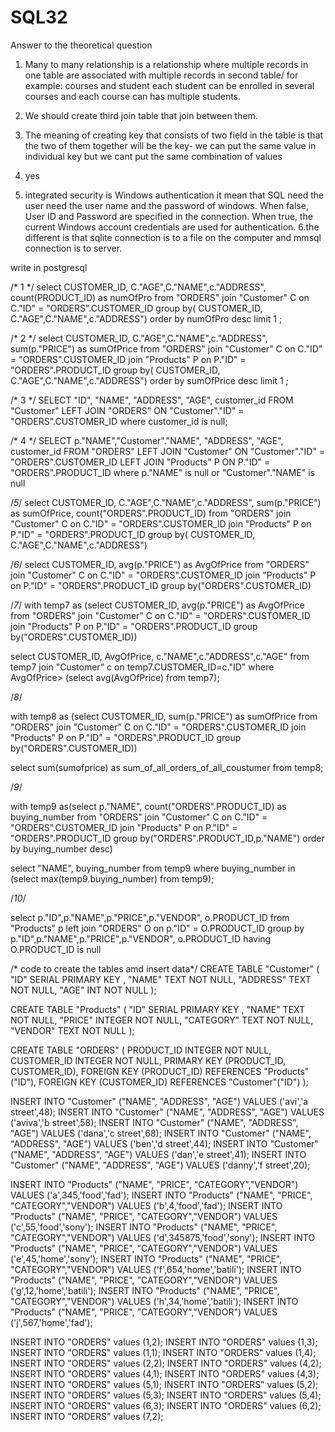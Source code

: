 # SQL32
Answer to the theoretical question 
1. Many to many relationship is a relationship where multiple records in one table are associated with multiple records in second table/ for example: courses and student each student can be enrolled in several courses and each course can has multiple students. 
2. We should create third join table that join between them.

3. The meaning of creating key that consists  of two field in the table is that the two of them together will be the key- we can put the same value in individual key but we cant put the same combination of values 
4. yes
5. integrated security is Windows authentication it mean that SQL need the user need the user name and the password of windows. When false, User ID and Password are specified in the connection. When true, the current Windows account credentials are used for authentication.
6.the different is that  sqlite connection is to a file on the computer and mmsql connection is to server.





write in postgresql



/* 1 */
select  CUSTOMER_ID, C."AGE",C."NAME",c."ADDRESS",
       count(PRODUCT_ID)
           as  numOfPro
from "ORDERS"
    join "Customer" C
        on C."ID" = "ORDERS".CUSTOMER_ID
group by( CUSTOMER_ID, C."AGE",C."NAME",c."ADDRESS")
order by  numOfPro desc
limit  1 ;

/* 2 */
select  CUSTOMER_ID, C."AGE",C."NAME",c."ADDRESS",
       sum(p."PRICE")
           as  sumOfPrice
from "ORDERS"
join "Customer" C
    on C."ID" = "ORDERS".CUSTOMER_ID
    join "Products" P
        on P."ID" = "ORDERS".PRODUCT_ID
group by( CUSTOMER_ID, C."AGE",C."NAME",c."ADDRESS")
order by  sumOfPrice
desc
limit  1 ;

/* 3 */
SELECT "ID", "NAME", "ADDRESS", "AGE", customer_id
FROM "Customer"
LEFT JOIN "ORDERS"
ON "Customer"."ID" = "ORDERS".CUSTOMER_ID
where customer_id is  null;

/* 4 */
SELECT  p."NAME","Customer"."NAME", "ADDRESS", "AGE", customer_id
FROM "ORDERS"
LEFT JOIN "Customer"
    ON "Customer"."ID" = "ORDERS".CUSTOMER_ID
LEFT JOIN "Products" P
    ON P."ID" = "ORDERS".PRODUCT_ID
where   p."NAME" is null or "Customer"."NAME" is null

/*5*/
select  CUSTOMER_ID, C."AGE",C."NAME",c."ADDRESS",
       sum(p."PRICE")
           as  sumOfPrice,
       count("ORDERS".PRODUCT_ID)
from "ORDERS"
join "Customer" C
    on C."ID" = "ORDERS".CUSTOMER_ID
    join "Products" P
        on P."ID" = "ORDERS".PRODUCT_ID
group by( CUSTOMER_ID, C."AGE",C."NAME",c."ADDRESS")


/*6*/
select  CUSTOMER_ID,
       avg(p."PRICE")
           as  AvgOfPrice
from "ORDERS"
join "Customer" C
    on C."ID" = "ORDERS".CUSTOMER_ID
    join "Products" P
        on P."ID" = "ORDERS".PRODUCT_ID
group by("ORDERS".CUSTOMER_ID)


/*7*/
with temp7 as (select  CUSTOMER_ID,
       avg(p."PRICE")
           as  AvgOfPrice
from "ORDERS"
join "Customer" C
    on C."ID" = "ORDERS".CUSTOMER_ID
    join "Products" P
        on P."ID" = "ORDERS".PRODUCT_ID
group by("ORDERS".CUSTOMER_ID))

select CUSTOMER_ID, AvgOfPrice, c."NAME",c."ADDRESS",c."AGE" from temp7
join "Customer"  c on temp7.CUSTOMER_ID=c."ID"
where AvgOfPrice>
(select avg(AvgOfPrice) from temp7);



/*8*/

with temp8 as (select  CUSTOMER_ID,
       sum(p."PRICE")
           as  sumOfPrice
from "ORDERS"
join "Customer" C
    on C."ID" = "ORDERS".CUSTOMER_ID
    join "Products" P
        on P."ID" = "ORDERS".PRODUCT_ID
group by("ORDERS".CUSTOMER_ID))

select sum(sumofprice) as sum_of_all_orders_of_all_coustumer from temp8;





/*9*/

with temp9 as(select p."NAME", count("ORDERS".PRODUCT_ID) as buying_number
from "ORDERS"
join "Customer" C
    on C."ID" = "ORDERS".CUSTOMER_ID
    join "Products" P
        on P."ID" = "ORDERS".PRODUCT_ID
group by("ORDERS".PRODUCT_ID,p."NAME")
order by buying_number desc)

select "NAME", buying_number from temp9 where buying_number in
(select  max(temp9.buying_number)
from temp9);

/*10*/

select p."ID",p."NAME",p."PRICE",p."VENDOR", o.PRODUCT_ID from  "Products" p
left join "ORDERS" O on p."ID" = O.PRODUCT_ID
group by p."ID",p."NAME",p."PRICE",p."VENDOR", o.PRODUCT_ID
having O.PRODUCT_ID is null

/* code to create the tables amd insert data*/
CREATE TABLE "Customer" (
	"ID" SERIAL PRIMARY KEY   ,
	"NAME" TEXT NOT NULL,
	"ADDRESS" TEXT NOT NULL,
	"AGE" INT NOT NULL
);


CREATE TABLE "Products" (
	"ID" SERIAL PRIMARY KEY ,
	"NAME" TEXT NOT NULL,
	"PRICE"	INTEGER NOT NULL,
	"CATEGORY" TEXT  NOT NULL,
	"VENDOR" TEXT  NOT NULL
);

CREATE TABLE "ORDERS" (
	PRODUCT_ID INTEGER NOT NULL,
	CUSTOMER_ID INTEGER NOT NULL,
	PRIMARY KEY (PRODUCT_ID, CUSTOMER_ID),
	FOREIGN KEY (PRODUCT_ID) REFERENCES "Products"("ID"),
	FOREIGN KEY (CUSTOMER_ID) REFERENCES "Customer"("ID")
	);

INSERT INTO "Customer" ("NAME", "ADDRESS", "AGE") VALUES ('avi','a street',48);
INSERT INTO "Customer" ("NAME", "ADDRESS", "AGE") VALUES ('aviva','b street',58);
INSERT INTO "Customer" ("NAME", "ADDRESS", "AGE") VALUES ('dana','c street',68);
INSERT INTO "Customer" ("NAME", "ADDRESS", "AGE") VALUES ('ben','d street',44);
INSERT INTO "Customer" ("NAME", "ADDRESS", "AGE") VALUES ('dan','e street',41);
INSERT INTO "Customer" ("NAME", "ADDRESS", "AGE") VALUES ('danny','f street',20);

INSERT INTO "Products" ("NAME", "PRICE", "CATEGORY","VENDOR") VALUES ('a',345,'food','fad');
INSERT INTO "Products" ("NAME", "PRICE", "CATEGORY","VENDOR") VALUES ('b',4,'food','fad');
INSERT INTO "Products" ("NAME", "PRICE", "CATEGORY","VENDOR") VALUES ('c',55,'food','sony');
INSERT INTO "Products" ("NAME", "PRICE", "CATEGORY","VENDOR") VALUES ('d',345875,'food','sony');
INSERT INTO "Products" ("NAME", "PRICE", "CATEGORY","VENDOR") VALUES ('e',45,'home','sony');
INSERT INTO "Products" ("NAME", "PRICE", "CATEGORY","VENDOR") VALUES ('f',654,'home','batili');
INSERT INTO "Products" ("NAME", "PRICE", "CATEGORY","VENDOR") VALUES ('g',12,'home','batili');
INSERT INTO "Products" ("NAME", "PRICE", "CATEGORY","VENDOR") VALUES ('h',34,'home','batili');
INSERT INTO "Products" ("NAME", "PRICE", "CATEGORY","VENDOR") VALUES ('j',567,'home','fad');


INSERT INTO "ORDERS" values (1,2);
INSERT INTO "ORDERS" values (1,3);
INSERT INTO "ORDERS" values (1,1);
INSERT INTO "ORDERS" values (1,4);
INSERT INTO "ORDERS" values (2,2);
INSERT INTO "ORDERS" values (4,2);
INSERT INTO "ORDERS" values (4,1);
INSERT INTO "ORDERS" values (4,3);
INSERT INTO "ORDERS" values (5,1);
INSERT INTO "ORDERS" values (5,2);
INSERT INTO "ORDERS" values (5,3);
INSERT INTO "ORDERS" values (5,4);
INSERT INTO "ORDERS" values (6,3);
INSERT INTO "ORDERS" values (6,2);
INSERT INTO "ORDERS" values (7,2);
